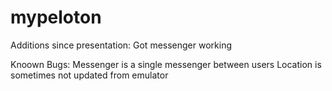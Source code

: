 # mypeloton

Additions since presentation:
  Got messenger working
  
Knoown Bugs:
  Messenger is a single messenger between users
  Location is sometimes not updated from emulator
  
